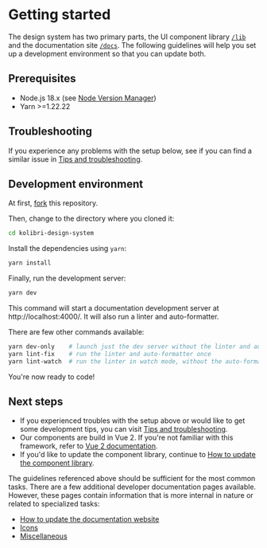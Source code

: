# Getting started

The design system has two primary parts, the UI component library [`/lib`](../lib/) and the documentation site [`/docs`](../docs/). The following guidelines will help you set up a development environment so that you can update both.

## Prerequisites

- Node.js 18.x (see [Node Version Manager](https://github.com/nvm-sh/nvm))
- Yarn >=1.22.22

## Troubleshooting

If you experience any problems with the setup below, see if you can find a similar issue in [Tips and troubleshooting](./02_tips_and_troubleshooting.md).

## Development environment

At first, [fork](https://help.github.com/en/github/getting-started-with-github/fork-a-repo) this repository.

Then, change to the directory where you cloned it:

```bash
cd kolibri-design-system
```

Install the dependencies using `yarn`:

```bash
yarn install
```

Finally, run the development server:

```bash
yarn dev
```

This command will start a documentation development server at http://localhost:4000/. It will also run a linter and auto-formatter.

There are few other commands available:

```bash
yarn dev-only    # launch just the dev server without the linter and auto-formatter
yarn lint-fix    # run the linter and auto-formatter once
yarn lint-watch  # run the linter in watch mode, without the auto-formatter
```

You're now ready to code! 

## Next steps

- If you experienced troubles with the setup above or would like to get some development tips, you can visit [Tips and troubleshooting](./02_tips_and_troubleshooting.md).
- Our components are build in Vue 2. If you're not familiar with this framework, refer to [Vue 2 documentation](https://v2.vuejs.org/).
- If you'd like to update the component library, continue to [How to update the component library](./03_how_to_update_library.md).

The guidelines referenced above should be sufficient for the most common tasks. There are a few additional developer documentation pages available. However, these pages contain information that is more internal in nature or related to specialized tasks:
- [How to update the documentation website](./04_how_to_update_docs.md)
- [Icons](./05_icons.md)
- [Miscellaneous](./06_misc.md)
